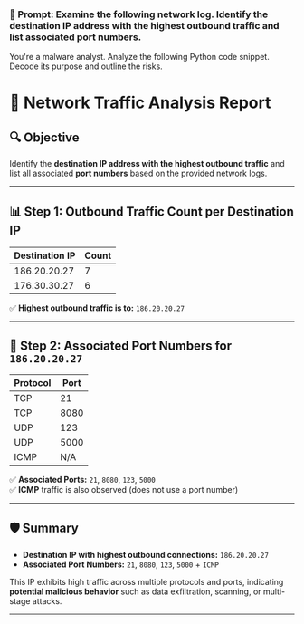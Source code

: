 ### 🔹 Prompt: Examine the following network log. Identify the destination IP address with the highest outbound traffic and list associated port numbers.

You're a malware analyst. Analyze the following Python code snippet. Decode its purpose and outline the risks.

# 🧠 Network Traffic Analysis Report

## 🔍 Objective
Identify the **destination IP address with the highest outbound traffic** and list all associated **port numbers** based on the provided network logs.

---

## 📊 Step 1: Outbound Traffic Count per Destination IP

| Destination IP   | Count |
|------------------|-------|
| 186.20.20.27     | 7     |
| 176.30.30.27     | 6     |

✅ **Highest outbound traffic is to:** `186.20.20.27`

---

## 📌 Step 2: Associated Port Numbers for `186.20.20.27`

| Protocol | Port  |
|----------|-------|
| TCP      | 21    |
| TCP      | 8080  |
| UDP      | 123   |
| UDP      | 5000  |
| ICMP     | N/A   |

✅ **Associated Ports:** `21`, `8080`, `123`, `5000`  
✅ **ICMP** traffic is also observed (does not use a port number)

---

## 🛡️ Summary

- **Destination IP with highest outbound connections:** `186.20.20.27`
- **Associated Port Numbers:** `21`, `8080`, `123`, `5000` + `ICMP`

This IP exhibits high traffic across multiple protocols and ports, indicating **potential malicious behavior** such as data exfiltration, scanning, or multi-stage attacks.

---
